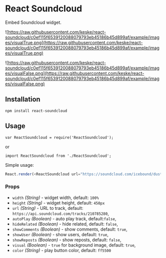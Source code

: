# React Soundcloud

Embed Soundcloud widget.

![https://raw.githubusercontent.com/keske/react-soundcloud/c0ef115f6539120088079793eb45186b45d899af/example/images/visualTrue.png](https://raw.githubusercontent.com/keske/react-soundcloud/c0ef115f6539120088079793eb45186b45d899af/example/images/visualTrue.png)

![https://raw.githubusercontent.com/keske/react-soundcloud/c0ef115f6539120088079793eb45186b45d899af/example/images/visualFalse.png](https://raw.githubusercontent.com/keske/react-soundcloud/c0ef115f6539120088079793eb45186b45d899af/example/images/visualFalse.png)

## Installation

`npm install react-soundcloud`

## Usage


`var ReactSoundcloud = require('ReactSoundcloud');`

or

`import ReactSoundcloud from './ReactSoundcloud';`

Simple usage:

```javascript
React.render(<ReactSoundcloud url="https://soundcloud.com/icebound/dusty-breaks-at-the-bottom-of-the-random-crates"/>, document.getElementById('ReactSoundcloud'));
```

### Props
- `width` _(String)_ - widget width, default: `100%`
- `height` _(String)_ - widget height, default: `450px`
- `url` _(String)_ - URL to track, default: `https://api.soundcloud.com/tracks/210785280`,
- `autoPlay` _(Boolean)_ - auto play track, default:`false`,
- `hideRelated` _(Boolean)_ - hide related, default: `false`,
- `showComments` _(Boolean)_ - show comments, default: `true`,
- `showUser` _(Boolean)_ - show users, default: `true`,
- `showReposts` _(Boolean)_ - show reposts, default: `false`,
- `visual` _(Boolean)_ - `true` for background image, default: `true`,
- `color` _(String)_ - play button color, default: `ff5500`